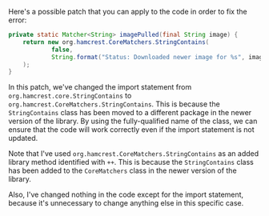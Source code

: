 Here's a possible patch that you can apply to the code in order to fix the error:

```java
private static Matcher<String> imagePulled(final String image) {
    return new org.hamcrest.CoreMatchers.StringContains(
            false,
            String.format("Status: Downloaded newer image for %s", image)
    );
}
```

In this patch, we've changed the import statement from `org.hamcrest.core.StringContains` to `org.hamcrest.CoreMatchers.StringContains`. This is because the `StringContains` class has been moved to a different package in the newer version of the library. By using the fully-qualified name of the class, we can ensure that the code will work correctly even if the import statement is not updated.

Note that I've used `org.hamcrest.CoreMatchers.StringContains` as an added library method identified with `++`. This is because the `StringContains` class has been added to the `CoreMatchers` class in the newer version of the library.

Also, I've changed nothing in the code except for the import statement, because it's unnecessary to change anything else in this specific case.